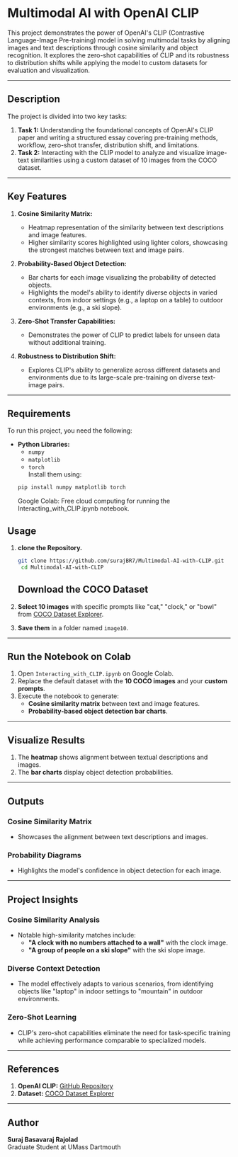 # **Multimodal AI with OpenAI CLIP**

This project demonstrates the power of OpenAI's CLIP (Contrastive Language-Image Pre-training) model in solving multimodal tasks by aligning images and text descriptions through cosine similarity and object recognition. It explores the zero-shot capabilities of CLIP and its robustness to distribution shifts while applying the model to custom datasets for evaluation and visualization.

---

## **Description**

The project is divided into two key tasks:  
1. **Task 1:** Understanding the foundational concepts of OpenAI's CLIP paper and writing a structured essay covering pre-training methods, workflow, zero-shot transfer, distribution shift, and limitations.  
2. **Task 2:** Interacting with the CLIP model to analyze and visualize image-text similarities using a custom dataset of 10 images from the COCO dataset.

---

## **Key Features**

1. **Cosine Similarity Matrix:**  
   - Heatmap representation of the similarity between text descriptions and image features.
   - Higher similarity scores highlighted using lighter colors, showcasing the strongest matches between text and image pairs.

2. **Probability-Based Object Detection:**  
   - Bar charts for each image visualizing the probability of detected objects.
   - Highlights the model's ability to identify diverse objects in varied contexts, from indoor settings (e.g., a laptop on a table) to outdoor environments (e.g., a ski slope).

3. **Zero-Shot Transfer Capabilities:**  
   - Demonstrates the power of CLIP to predict labels for unseen data without additional training.

4. **Robustness to Distribution Shift:**  
   - Explores CLIP's ability to generalize across different datasets and environments due to its large-scale pre-training on diverse text-image pairs.

---

## **Requirements**

To run this project, you need the following:  
- **Python Libraries:**
  - `numpy`
  - `matplotlib`
  - `torch`  
  Install them using:
  ```bash
  pip install numpy matplotlib torch
  ```
  Google Colab: Free cloud computing for running the Interacting_with_CLIP.ipynb notebook.

## Usage

1. **clone the Repository.**
   ```bash
   git clone https://github.com/surajBR7/Multimodal-AI-with-CLIP.git
    cd Multimodal-AI-with-CLIP
   ```
   ## **Download the COCO Dataset**

1. **Select 10 images** with specific prompts like "cat," "clock," or "bowl" from [COCO Dataset Explorer](https://cocodataset.org/#explore).
2. **Save them** in a folder named `image10`.

---

## **Run the Notebook on Colab**

1. Open `Interacting_with_CLIP.ipynb` on Google Colab.
2. Replace the default dataset with the **10 COCO images** and your **custom prompts**.
3. Execute the notebook to generate:
   - **Cosine similarity matrix** between text and image features.
   - **Probability-based object detection bar charts**.

---

## **Visualize Results**

1. The **heatmap** shows alignment between textual descriptions and images.
2. The **bar charts** display object detection probabilities.

---

## **Outputs**

### **Cosine Similarity Matrix**
- Showcases the alignment between text descriptions and images.

### **Probability Diagrams**
- Highlights the model's confidence in object detection for each image.

---

## **Project Insights**

### **Cosine Similarity Analysis**
- Notable high-similarity matches include:
  - **"A clock with no numbers attached to a wall"** with the clock image.
  - **"A group of people on a ski slope"** with the ski slope image.

### **Diverse Context Detection**
- The model effectively adapts to various scenarios, from identifying objects like "laptop" in indoor settings to "mountain" in outdoor environments.

### **Zero-Shot Learning**
- CLIP's zero-shot capabilities eliminate the need for task-specific training while achieving performance comparable to specialized models.

---

## **References**

1. **OpenAI CLIP:** [GitHub Repository](https://github.com/openai/CLIP)
2. **Dataset:** [COCO Dataset Explorer](https://cocodataset.org/#explore)

---

## **Author**

**Suraj Basavaraj Rajolad**  
Graduate Student at UMass Dartmouth


